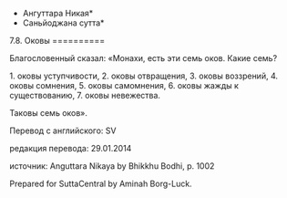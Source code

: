 * Ангуттара Никая*
* Саньйоджана сутта*

7\.8\. Оковы
\=\=\=\=\=\=\=\=\=\=

Благословенный сказал: «Монахи, есть эти семь оков\. Какие семь?

1\. оковы уступчивости,
2\. оковы отвращения,
3\. оковы воззрений,
4\. оковы сомнения,
5\. оковы самомнения,
6\. оковы жажды к существованию,
7\. оковы невежества\.

Таковы семь оков»\.

Перевод с английского: SV

редакция перевода: 29\.01\.2014

источник: Anguttara Nikaya by Bhikkhu Bodhi, p\. 1002

Prepared for SuttaCentral by Aminah Borg\-Luck\.